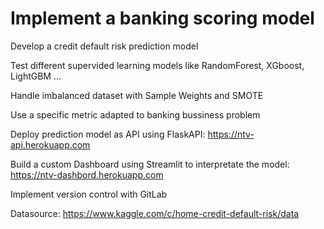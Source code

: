 # Implement a banking scoring model
Develop a credit default risk prediction model 

Test different supervided learning models like RandomForest, XGboost, LightGBM ... 

Handle imbalanced dataset with Sample Weights and SMOTE

Use a specific metric adapted to banking bussiness problem

Deploy prediction model as API using FlaskAPI: https://ntv-api.herokuapp.com

Build a custom Dashboard using Streamlit to interpretate the model: https://ntv-dashbord.herokuapp.com

Implement version control with GitLab

Datasource: https://www.kaggle.com/c/home-credit-default-risk/data
